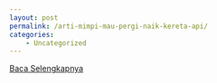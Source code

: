 ```yaml
---
layout: post
permalink: /arti-mimpi-mau-pergi-naik-kereta-api/
categories:
    - Uncategorized
---
```


[Baca Selengkapnya](/03)